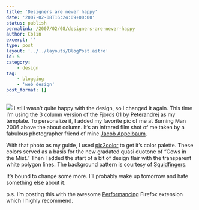 ```yaml
---
title: 'Designers are never happy'
date: '2007-02-08T16:24:09+00:00'
status: publish
permalink: /2007/02/08/designers-are-never-happy
author: Colin
excerpt: ''
type: post
layout: '../../layouts/BlogPost.astro'
id: 5
category:
    - design
tag:
    - blogging
    - 'web design'
post_format: []
---
```

[![](https://farm1.static.flickr.com/91/245112076_702c3fb13c_m.jpg)](https://www.flickr.com/photos/ioerror/245112076/in/photostream/ "Flickr link") I still wasn’t quite happy with the design, so I changed it again. This time I’m using the 3 column version of the Fjords 01 by [Peterandrej](https://www.peterandrej.com/wordpress/) as my template. To personalize it, I added my favorite pic of me at Burning Man 2006 above the about column. It’s an infrared film shot of me taken by a fabulous photographer friend of mine [Jacob Appelbaum](https://www.flickr.com/photos/ioerror/).

With that photo as my guide, I used [pic2color](https://www.pic2color.com/) to get it’s color palette. These colors served as a basis for the new gradated quasi duotone of “Cows in the Mist.” Then I added the start of a bit of design flair with the transparent white polygon lines. The background pattern is courtesy of [Squidfingers](https://www.squidfingers.com/patterns/).

It’s bound to change some more. I’ll probably wake up tomorrow and hate something else about it.

p.s. I’m posting this with the awesome [Performancing](https://performancing.com/firefox) Firefox extension which I highly recommend.